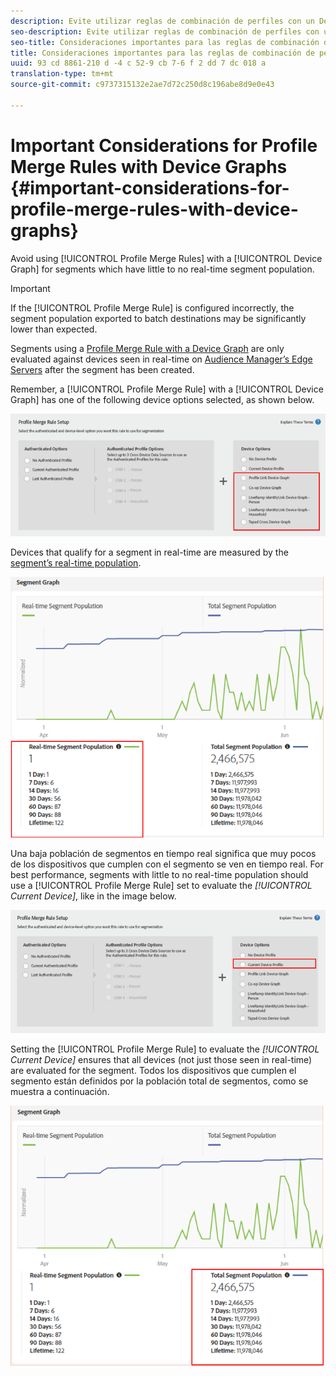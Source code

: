 ```yaml
---
description: Evite utilizar reglas de combinación de perfiles con un Device Graph para segmentos que no tengan muy poca población de segmentos en tiempo real.
seo-description: Evite utilizar reglas de combinación de perfiles con un Device Graph para segmentos que no tengan muy poca población de segmentos en tiempo real.
seo-title: Consideraciones importantes para las reglas de combinación de perfiles con los gráficos de dispositivos
title: Consideraciones importantes para las reglas de combinación de perfiles con los gráficos de dispositivos
uuid: 93 cd 8861-210 d -4 c 52-9 cb 7-6 f 2 dd 7 dc 018 a
translation-type: tm+mt
source-git-commit: c9737315132e2ae7d72c250d8c196abe8d9e0e43

---
```



# Important Considerations for Profile Merge Rules with Device Graphs {#important-considerations-for-profile-merge-rules-with-device-graphs}

Avoid using [!UICONTROL Profile Merge Rules] with a [!UICONTROL Device Graph] for segments which have little to no real-time segment population.

>[!IMPORTANT]
>
>If the [!UICONTROL Profile Merge Rule] is configured incorrectly, the segment population exported to batch destinations may be significantly lower than expected.

Segments using a [Profile Merge Rule with a Device Graph](../../features/profile-merge-rules/merge-rule-targeting-options.md#device-graph-options) are only evaluated against devices seen in real-time on [Audience Manager’s Edge Servers](../../reference/system-components/components-edge.md) after the segment has been created.

Remember, a [!UICONTROL Profile Merge Rule] with a [!UICONTROL Device Graph] has one of the following device options selected, as shown below.

![](assets/pmr-considerations-1.png)

Devices that qualify for a segment in real-time are measured by the [segment’s real-time population](../../features/segments/segment-builder-data.md#segment-populations).

![](assets/pmr-considerations-2.png)

Una baja población de segmentos en tiempo real significa que muy pocos de los dispositivos que cumplen con el segmento se ven en tiempo real. For best performance, segments with little to no real-time population should use a [!UICONTROL Profile Merge Rule] set to evaluate the *[!UICONTROL Current Device]*, like in the image below.

![](assets/pmr-considerations-3.png)

Setting the [!UICONTROL Profile Merge Rule] to evaluate the *[!UICONTROL Current Device]* ensures that all devices (not just those seen in real-time) are evaluated for the segment. Todos los dispositivos que cumplen el segmento están definidos por la población total de segmentos, como se muestra a continuación.

![](assets/pmr-considerations-4.png)